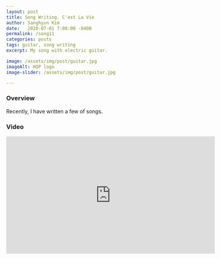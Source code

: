 ```yaml
---
layout: post
title: Song Writing. C'est La Vie
author: Sanghyun Kim
date:   2020-07-01 7:00:00 -0400
permalink: /song11
categories: posts
tags: guitar, song writing
excerpt: My song with electric guitar.

image: /assets/img/post/guitar.jpg
imageAlt: HQP logo
image-slider: /assets/img/post/guitar.jpg

---
```

### Overview
Recently, I have written a few of songs.

### Video
<div class="row projects-display">
					<div class="video-container">
						<iframe width="560" height="315" src="https://www.youtube.com/embed/iblJCOPeo2Q
" frameborder="0" allowfullscreen></iframe>
					</div>
</div>

